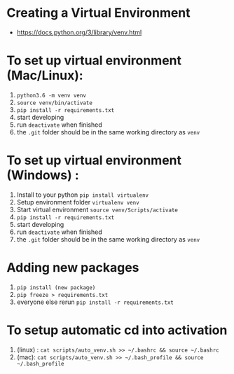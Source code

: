 # Creating a Virtual Environment
-  https://docs.python.org/3/library/venv.html

# To set up virtual environment (Mac/Linux):
1. `python3.6 -m venv venv`
2.  `source venv/bin/activate`
3.  `pip install -r requirements.txt`
4. start developing
5. run `deactivate` when finished
6. the `.git` folder should be in the same working directory as `venv`

# To set up virtual environment (Windows) :
1. Install to your python `pip install virtualenv`
2. Setup environment folder `virtualenv venv`
3. Start virtual environment `source venv/Scripts/activate`
4. `pip install -r requirements.txt`
5. start developing
6. run `deactivate` when finished
7. the `.git` folder should be in the same working directory as `venv`

# Adding new packages
1. `pip install (new package)`
2. `pip freeze > requirements.txt`
3.  everyone else rerun `pip install -r requirements.txt`

# To setup automatic cd into activation
1. (linux) : `cat scripts/auto_venv.sh >> ~/.bashrc && source ~/.bashrc`
2. (mac): `cat scripts/auto_venv.sh >> ~/.bash_profile && source ~/.bash_profile`

